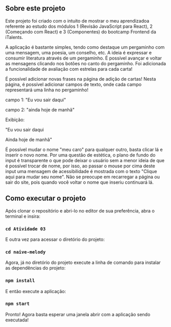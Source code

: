 ## Sobre este projeto

Este projeto foi criado com o intuito de mostrar o meu aprendizadoa referente ao estudo dos módulos 1 (Revisão JavaScript para React), 2 (Começando com React) e 3 (Componentes) do bootcamp Frontend da iTalents. 

A aplicação é bastante simples, tendo como destaque um pergaminho com uma mensagem, uma poesia, um conselho, etc. A ideia é expressar e consumir literatura através de um pergaminho. É possível avançar e voltar as mensagens clicando nos botões no canto do pergaminho. Foi adicionada a funcionalidade de avaliação com estrelas para cada carta! 

É possível adicionar novas frases na página de adição de cartas! Nesta página, é possível adicionar campos de texto, onde cada campo representará uma linha no pergaminho!

campo 1: "Eu vou sair daqui" 

campo 2: "ainda hoje de manhã"

Exibição:

"Eu vou sair daqui

Ainda hoje de manhã"


É possível mudar o nome "meu caro" para qualquer outro, basta clicar lá e inserir o novo nome. Por uma questão de estética, o plano de fundo do input é transparente o que pode deixar o usuário sem a menor ideia de que é possível trocar de nome, por isso, ao passar o mouse por cima deste input uma mensagem de acessibilidade é mostrada com o texto "Clique aqui para mudar seu nome". Não se preocupe em recarregar a página ou sair do site, pois quando você voltar o nome que inseriu continuará lá.

## Como executar o projeto

Após clonar o repositório e abri-lo no editor de sua preferência, abra o terminal e insira:

### `cd Atividade 03`

E outra vez para acessar o diretório do projeto:

### `cd naive-melody`

Agora, já no diretório do projeto execute a linha de comando para instalar as dependências do projeto:

### `npm install`

E então execute a aplicação:

### `npm start`

Pronto! Agora basta esperar uma janela abrir com a aplicação sendo executada!
